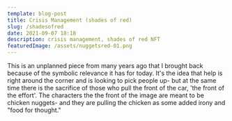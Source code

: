 ```yaml
---
template: blog-post
title: Crisis Management (shades of red)
slug: /shadesofred
date: 2021-09-07 18:18
description: crisis management, shades of red NFT
featuredImage: /assets/nuggetsred-01.png
---
```

This is an unplanned piece from many years ago that I brought back because of the symbolic relevance it has for today. It's the idea that help is right around the corner and is looking to pick people up- but at the same time there is the sacrifice of those who pull the front of the car, 'the front of the effort'. The characters the the front of the image are meant to be chicken nuggets- and they are pulling the chicken as some added irony and "food for thought."